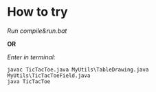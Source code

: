 # How to try

*Run compile&run.bat*

**OR**

*Enter in terminal:*
```
javac TicTacToe.java MyUtils\TableDrawing.java MyUtils\TicTacToeField.java
java TicTacToe
```